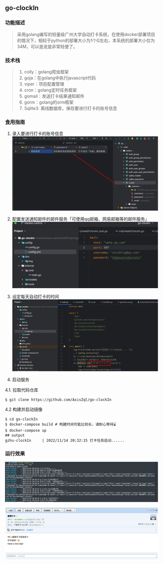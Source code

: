 ## go-clockIn

### 功能描述

> 采用golang编写的轻量级广州大学自动打卡系统，在使用docker部署项目的情况下，相较于python的部署大小为1个G左右，本系统的部署大小仅为34M，可以是说是非常轻便了。

### 技术栈

>1. colly：golang爬虫框架
>2. goja：在golang中执行javascript代码
>3. viper：项目配置管理
>4. cron：golang定时任务框架
>5. gomail：发送打卡结果通知邮件
>6. gorm：golang的orm框架
>7. Sqlite3: 离线数据库，保存要进行打卡的账号信息

### 食用指南

1. 录入要进行打卡的账号信息
   ![image-20221114204653771](./doc/img/image-20221114204653771.png)

2. 配置发送通知邮件的邮件服务「可使用qq邮箱、网易邮箱等的邮件服务」
   ![image-20221114205204956](./doc/img/image-20221114205204956.png)
3. 设定每天自动打卡的时间
   ![image-20221114205904208](./doc/img/image-20221114205904208.png)
4. 启动服务

4.1.  拉取代码仓库

```shell
$ git clone https://github.com/AxisZql/go-clockIn
```

4.2 构建并启动镜像

```shell
$ cd go-clockIn
$ docker-compose build # 构建时间可能比较长，请耐心等待⌛️
$ docker-compose up
## output
gzhu-clockIn     | 2022/11/14 20:32:15 打卡任务启动......
```

### 运行效果

![image-20221114210332549](./doc/img/image-20221114210332549.png)

![image-20221114210911828](./doc/img/image-20221114210911828.png)